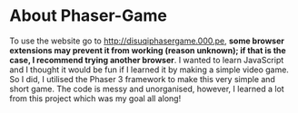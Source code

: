 # About Phaser-Game
To use the website go to http://disuqiphasergame.000.pe, **some browser extensions may prevent it from working (reason unknown); if that is the case, I recommend trying another browser**.
I wanted to learn JavaScript and I thought it would be fun if I learned it by making a simple video game. So I did, I utilised the Phaser 3 framework to make this very simple and short game. The code is messy and unorganised, however, I learned a lot from this project which was my goal all along!

